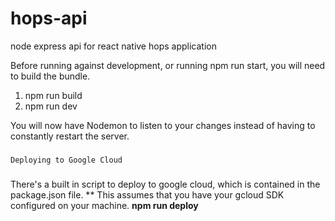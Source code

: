 # hops-api
node express api for react native hops application

Before running against development, or running npm run start, you will need to
build the bundle.
1. npm run build
2. npm run dev

You will now have Nodemon to listen to your changes instead of having to constantly restart the server.


###
    Deploying to Google Cloud
###
<span>
There's a built in script to deploy to google cloud, which is contained in the package.json file.
 ** This assumes that you have your gcloud SDK configured on your machine.
</span>
<b>npm run deploy</b>